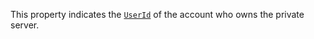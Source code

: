 This property indicates the [`UserId`](https://create.roblox.com/docs/reference/engine/classes/Player#UserId) of the account
who owns the private server.